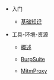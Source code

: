 - 入门
  - [基础知识](zh-cn/1-guide.md)



- 工具-环境-资源

  - [概述](zh-cn/tools-env-resources/Summary.md)
   
  - [BurpSuite](zh-cn/tools-env-resources/BurpSuite.md)

  - [MitmProxy](zh-cn/tools-env-resources/MitmProxy.md)

